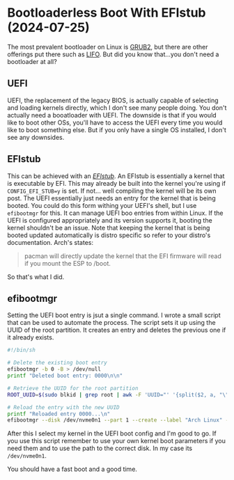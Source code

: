 # Bootloaderless Boot With EFIstub (2024-07-25)

The most prevalent bootloader on Linux is [GRUB2](https://www.gnu.org/software/grub/), but there are other offerings put there such as [LIFO](https://en.wikipedia.org/wiki/LILO_(bootloader)). But did you know that...you don't need a bootloader at all?

## UEFI
UEFI, the replacement of the legacy BIOS, is actually capable of selecting and loading kernels directly, which I don't see many people doing. You don't actually need a booatloader with UEFI. The downside is that if you would like to boot other OSs, you'll have to access the UEFI every time you would like to boot something else. But if you only have a single OS installed, I don't see any downsides.
## EFIstub
This can be achieved with an [*EFIstub*](https://wiki.archlinux.org/title/EFISTUB). An EFIstub is essentially a kernel that is executable by EFI. This may already be built into the kernel you're using if `CONFIG_EFI_STUB=y` is set. If not... well compiling the kernel will be its own post. The UEFI essentially just needs an entry for the kernel that is being booted. You could do this form withing your UEFI's shell, but I use `efibootmgr` for this. It can manage UEFI boo entries from within Linux. If the UEFI is configured appropriately and its version supports it, booting the kernel shouldn't be an issue. Note that keeping the kernel that is being booted updated automatically is distro specific so refer to your distro's documentation. Arch's states:
> pacman will directly update the kernel that the EFI firmware will read if you mount the ESP to /boot.

So that's what I did.
## efibootmgr
Setting the UEFI boot entry is jsut a single command. I wrote a small script that can be used to automate the process. The script sets it up using the UUID of the root partition. It creates an entry and deletes the previous one if it already exists. 

```bash
#!/bin/sh

# Delete the existing boot entry
efibootmgr -b 0 -B > /dev/null
printf "Deleted boot entry: 0000\n\n"

# Retrieve the UUID for the root partition
ROOT_UUID=$(sudo blkid | grep root | awk -F 'UUID="' '{split($2, a, "\""); print a[1]}')

# Reload the entry with the new UUID
printf "Reloaded entry 0000...\n"
efibootmgr --disk /dev/nvme0n1 --part 1 --create --label "Arch Linux" --loader /vmlinuz-linux --unicode "root=UUID=$ROOT_UUID rw initrd=\initramfs-linux.img rd.driver.blacklist=nouveau nvidia-drm.modeset=1" --verbose --timeout 0 | grep "Boot0000"
```
After this I select my kernel in the UEFI boot config and I'm good to go. If you use this script remember to use your own kernel boot parameters if you need them and to use the path to the correct disk. In my case its `/dev/nvme0n1`.

You should have a fast boot and a good time.

